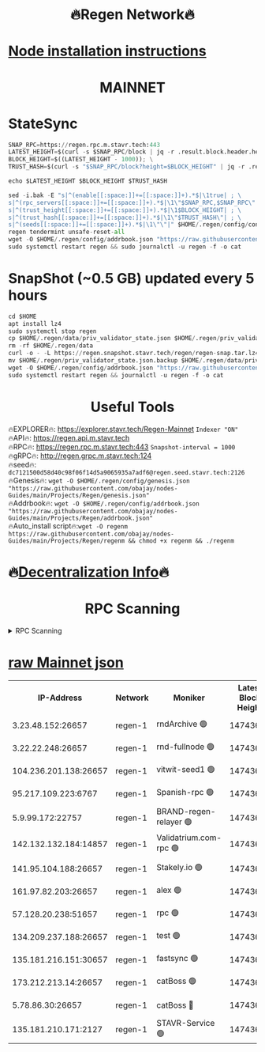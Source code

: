 <h1 align="center"> 🔥Regen Network🔥</h1>

[Node installation instructions](https://github.com/obajay/nodes-Guides/tree/main/Projects/Regen)
=
<h1 align="center"> MAINNET</h1>

# StateSync
```python
SNAP_RPC=https://regen.rpc.m.stavr.tech:443
LATEST_HEIGHT=$(curl -s $SNAP_RPC/block | jq -r .result.block.header.height); \
BLOCK_HEIGHT=$((LATEST_HEIGHT - 1000)); \
TRUST_HASH=$(curl -s "$SNAP_RPC/block?height=$BLOCK_HEIGHT" | jq -r .result.block_id.hash)

echo $LATEST_HEIGHT $BLOCK_HEIGHT $TRUST_HASH

sed -i.bak -E "s|^(enable[[:space:]]+=[[:space:]]+).*$|\1true| ; \
s|^(rpc_servers[[:space:]]+=[[:space:]]+).*$|\1\"$SNAP_RPC,$SNAP_RPC\"| ; \
s|^(trust_height[[:space:]]+=[[:space:]]+).*$|\1$BLOCK_HEIGHT| ; \
s|^(trust_hash[[:space:]]+=[[:space:]]+).*$|\1\"$TRUST_HASH\"| ; \
s|^(seeds[[:space:]]+=[[:space:]]+).*$|\1\"\"|" $HOME/.regen/config/config.toml
regen tendermint unsafe-reset-all
wget -O $HOME/.regen/config/addrbook.json "https://raw.githubusercontent.com/obajay/nodes-Guides/main/Projects/Regen/addrbook.json"
sudo systemctl restart regen && sudo journalctl -u regen -f -o cat
```
# SnapShot (~0.5 GB) updated every 5 hours
```python
cd $HOME
apt install lz4
sudo systemctl stop regen
cp $HOME/.regen/data/priv_validator_state.json $HOME/.regen/priv_validator_state.json.backup
rm -rf $HOME/.regen/data
curl -o - -L https://regen.snapshot.stavr.tech/regen/regen-snap.tar.lz4 | lz4 -c -d - | tar -x -C $HOME/.regen --strip-components 2
mv $HOME/.regen/priv_validator_state.json.backup $HOME/.regen/data/priv_validator_state.json
wget -O $HOME/.regen/config/addrbook.json "https://raw.githubusercontent.com/obajay/nodes-Guides/main/Projects/Regen/addrbook.json"
sudo systemctl restart regen && journalctl -u regen -f -o cat
```

 <h1 align="center"> Useful Tools</h1>

🔥EXPLORER🔥:     https://explorer.stavr.tech/Regen-Mainnet        `Indexer "ON"` \
🔥API🔥:          https://regen.api.m.stavr.tech \
🔥RPC🔥:          https://regen.rpc.m.stavr.tech:443              `Snapshot-interval = 1000` \
🔥gRPC🔥:         http://regen.grpc.m.stavr.tech:124 \
🔥seed🔥:      `dc7121500d58d40c98f06f14d5a9065935a7adf6@regen.seed.stavr.tech:2126` \
🔥Genesis🔥:   `wget -O $HOME/.regen/config/genesis.json "https://raw.githubusercontent.com/obajay/nodes-Guides/main/Projects/Regen/genesis.json"` \
🔥Addrbook🔥:  `wget -O $HOME/.regen/config/addrbook.json "https://raw.githubusercontent.com/obajay/nodes-Guides/main/Projects/Regen/addrbook.json"` \
🔥Auto_install script🔥:`wget -O regenm https://raw.githubusercontent.com/obajay/nodes-Guides/main/Projects/Regen/regenm && chmod +x regenm && ./regenm`

🔥[Decentralization Info](https://github.com/obajay/StateSync-snapshots/tree/main/Projects/Regen/Decentralization)🔥
=
<h1 align="center"> RPC Scanning</h1>

<details>
<summary>RPC Scanning</summary>

<h2 align="center"> We scan nodes in real time every 4 hours. And we provide the final result of RPC endpoints.
We cannot influence the operation of these nodes in any way. </h2>


```python
If Voting Power is higher than 0 --> then the Node is a validator of the network and may be subject to attack and be a potential threat to the chain.
```
```python
We marked such validators with a red symbol
```

</details>

[raw Mainnet json](https://rpc-check.regenm.stavr.tech/regenm/rpc-regenm-result.json)
=


<table><tr><th>IP-Address</th><th>Network</th><th>Moniker</th><th>Latest Block Height</th><th>Earliest Block Height</th><th>Catching Up</th><th>Tx Index</th><th>Voting Power</th><th>Scan Time</th></tr><tr><td>3.23.48.152:26657</td><td>regen-1</td><td>rndArchive 🟢</td><td>14743651</td><td>1</td><td>False</td><td>on</td><td>0</td><td>2024-02-18T01:00:55.368089909UTC</td></tr><tr><td>3.22.22.248:26657</td><td>regen-1</td><td>rnd-fullnode 🟢</td><td>14743651</td><td>4134001</td><td>False</td><td>on</td><td>0</td><td>2024-02-18T01:00:52.615329859UTC</td></tr><tr><td>104.236.201.138:26657</td><td>regen-1</td><td>vitwit-seed1 🟢</td><td>14743646</td><td>8943001</td><td>False</td><td>on</td><td>0</td><td>2024-02-18T01:00:24.631713476UTC</td></tr><tr><td>95.217.109.223:6767</td><td>regen-1</td><td>Spanish-rpc 🟢</td><td>14743654</td><td>10068001</td><td>False</td><td>on</td><td>0</td><td>2024-02-18T01:01:13.715047645UTC</td></tr><tr><td>5.9.99.172:22757</td><td>regen-1</td><td>BRAND-regen-relayer 🟢</td><td>14743655</td><td>10782501</td><td>False</td><td>on</td><td>0</td><td>2024-02-18T01:01:16.400053884UTC</td></tr><tr><td>142.132.132.184:14857</td><td>regen-1</td><td>Validatrium.com-rpc 🟢</td><td>14743655</td><td>11175001</td><td>False</td><td>on</td><td>0</td><td>2024-02-18T01:01:16.116335561UTC</td></tr><tr><td>141.95.104.188:26657</td><td>regen-1</td><td>Stakely.io 🟢</td><td>14743649</td><td>13442501</td><td>False</td><td>on</td><td>0</td><td>2024-02-18T01:00:43.572907704UTC</td></tr><tr><td>161.97.82.203:26657</td><td>regen-1</td><td>alex 🟢</td><td>14743652</td><td>13992001</td><td>False</td><td>on</td><td>0</td><td>2024-02-18T01:01:02.800770068UTC</td></tr><tr><td>57.128.20.238:51657</td><td>regen-1</td><td>rpc 🟢</td><td>14743653</td><td>13992001</td><td>False</td><td>on</td><td>0</td><td>2024-02-18T01:01:09.189393994UTC</td></tr><tr><td>134.209.237.188:26657</td><td>regen-1</td><td>test 🟢</td><td>14743656</td><td>13992001</td><td>False</td><td>on</td><td>0</td><td>2024-02-18T01:01:26.941936811UTC</td></tr><tr><td>135.181.216.151:30657</td><td>regen-1</td><td>fastsync 🟢</td><td>14743652</td><td>14457001</td><td>False</td><td>off</td><td>0</td><td>2024-02-18T01:01:02.404124530UTC</td></tr><tr><td>173.212.213.14:26657</td><td>regen-1</td><td>catBoss 🟢</td><td>14743651</td><td>14577001</td><td>False</td><td>on</td><td>0</td><td>2024-02-18T01:00:55.688540523UTC</td></tr><tr><td>5.78.86.30:26657</td><td>regen-1</td><td>catBoss 🔴</td><td>14743658</td><td>14650701</td><td>False</td><td>on</td><td>9096168273</td><td>2024-02-18T01:01:36.188224439UTC</td></tr><tr><td>135.181.210.171:2127</td><td>regen-1</td><td>STAVR-Service 🟢</td><td>14743659</td><td>14740001</td><td>False</td><td>on</td><td>0</td><td>2024-02-18T01:01:40.642387148UTC</td></tr></table>